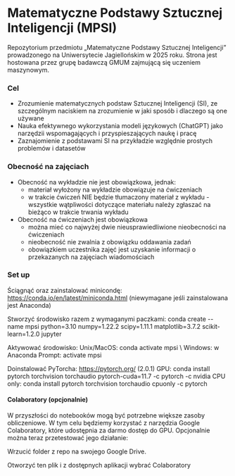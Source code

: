 # Matematyczne Podstawy Sztucznej Inteligencji (MPSI)

Repozytorium przedmiotu „Matematyczne Podstawy Sztucznej Inteligencji” prowadzonego na Uniwersytecie Jagiellońskim w 2025 roku. Strona jest hostowana przez grupę badawczą GMUM zajmującą się uczeniem maszynowym.

### Cel
- Zrozumienie matematycznych podstaw Sztucznej Inteligencji (SI), ze szczególnym naciskiem na zrozumienie w jaki sposób i dlaczego są one używane
- Nauka efektywnego wykorzystania modeli językowych (ChatGPT) jako narzędzii wspomagających i przyspieszających naukę i pracę
- Zaznajomienie z podstawami SI na przykładzie względnie prostych problemów i datasetów

### Obecność na zajęciach
- Obecność na wykładzie nie jest obowiązkowa, jednak:
  * materiał wyłożony na wykładzie obowiązuje na ćwiczeniach
  * w trakcie ćwiczeń NIE będzie tłumaczony materiał z wykładu - wszystkie wątpliwości dotyczące materiału należy zgłaszać na bieżąco w trakcie trwania wykładu 
- Obecność na ćwiczeniach jest obowiązkowa
  * można mieć co najwyżej dwie nieusprawiedliwione nieobecności na ćwiczeniach
  * nieobecność nie zwalnia z obowiązku oddawania zadań
  * obowiązkiem uczestnika zajęć jest uzyskanie informacji o przekazanych na zajęciach wiadomościach

### Set up 
Ściągnąć oraz zainstalować minicondę: https://conda.io/en/latest/miniconda.html (niewymagane jeśli zainstalowana jest Anaconda)

Stworzyć środowisko razem z wymaganymi paczkami:
conda create --name mpsi python=3.10 numpy=1.22.2 scipy=1.11.1 matplotlib=3.7.2 scikit-learn=1.2.0 jupyter

Aktywować środowisko: Unix/MacOS: conda activate mpsi \\
Windows: w Anaconda Prompt: activate mpsi

Doinstalować PyTorcha: https://pytorch.org/ (2.0.1)
GPU: conda install pytorch torchvision torchaudio pytorch-cuda=11.7 -c pytorch -c nvidia
CPU only: conda install pytorch torchvision torchaudio cpuonly -c pytorch

#### Colaboratory (opcjonalnie)
W przyszłości do notebooków mogą być potrzebne większe zasoby obliczeniowe. W tym celu będziemy korzystać z narzędzia Google Colaboratory, które udostępnia za darmo dostęp do GPU. Opcjonalnie można teraz przetestować jego działanie:

Wrzucić folder z repo na swojego Google Drive.

Otworzyć ten plik i z dostępnych aplikacji wybrać Colaboratory
